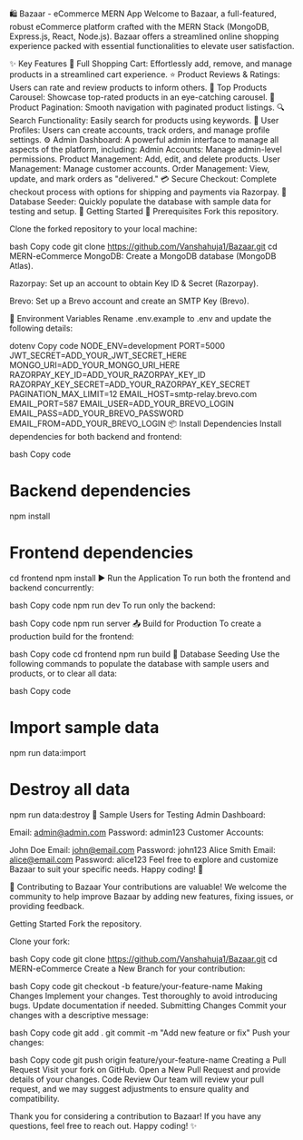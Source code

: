 🛍️ Bazaar - eCommerce MERN App
Welcome to Bazaar, a full-featured, robust eCommerce platform crafted with the MERN Stack (MongoDB, Express.js, React, Node.js). Bazaar offers a streamlined online shopping experience packed with essential functionalities to elevate user satisfaction.

✨ Key Features
🛒 Full Shopping Cart: Effortlessly add, remove, and manage products in a streamlined cart experience.
⭐ Product Reviews & Ratings: Users can rate and review products to inform others.
🎠 Top Products Carousel: Showcase top-rated products in an eye-catching carousel.
📄 Product Pagination: Smooth navigation with paginated product listings.
🔍 Search Functionality: Easily search for products using keywords.
👤 User Profiles: Users can create accounts, track orders, and manage profile settings.
⚙️ Admin Dashboard: A powerful admin interface to manage all aspects of the platform, including:
Admin Accounts: Manage admin-level permissions.
Product Management: Add, edit, and delete products.
User Management: Manage customer accounts.
Order Management: View, update, and mark orders as "delivered."
💳 Secure Checkout: Complete checkout process with options for shipping and payments via Razorpay.
🚀 Database Seeder: Quickly populate the database with sample data for testing and setup.
🚀 Getting Started
📌 Prerequisites
Fork this repository.

Clone the forked repository to your local machine:

bash
Copy code
git clone https://github.com/Vanshahuja1/Bazaar.git
cd MERN-eCommerce
MongoDB: Create a MongoDB database (MongoDB Atlas).

Razorpay: Set up an account to obtain Key ID & Secret (Razorpay).

Brevo: Set up a Brevo account and create an SMTP Key (Brevo).

🔑 Environment Variables
Rename .env.example to .env and update the following details:

dotenv
Copy code
NODE_ENV=development
PORT=5000
JWT_SECRET=ADD_YOUR_JWT_SECRET_HERE
MONGO_URI=ADD_YOUR_MONGO_URI_HERE
RAZORPAY_KEY_ID=ADD_YOUR_RAZORPAY_KEY_ID
RAZORPAY_KEY_SECRET=ADD_YOUR_RAZORPAY_KEY_SECRET
PAGINATION_MAX_LIMIT=12
EMAIL_HOST=smtp-relay.brevo.com
EMAIL_PORT=587
EMAIL_USER=ADD_YOUR_BREVO_LOGIN
EMAIL_PASS=ADD_YOUR_BREVO_PASSWORD
EMAIL_FROM=ADD_YOUR_BREVO_LOGIN
📦 Install Dependencies
Install dependencies for both backend and frontend:

bash
Copy code
# Backend dependencies
npm install

# Frontend dependencies
cd frontend
npm install
▶️ Run the Application
To run both the frontend and backend concurrently:

bash
Copy code
npm run dev
To run only the backend:

bash
Copy code
npm run server
📤 Build for Production
To create a production build for the frontend:

bash
Copy code
cd frontend
npm run build
🔄 Database Seeding
Use the following commands to populate the database with sample users and products, or to clear all data:

bash
Copy code
# Import sample data
npm run data:import

# Destroy all data
npm run data:destroy
👥 Sample Users for Testing
Admin Dashboard:

Email: admin@admin.com
Password: admin123
Customer Accounts:

John Doe
Email: john@email.com
Password: john123
Alice Smith
Email: alice@email.com
Password: alice123
Feel free to explore and customize Bazaar to suit your specific needs. Happy coding! 🎉

🤝 Contributing to Bazaar
Your contributions are valuable! We welcome the community to help improve Bazaar by adding new features, fixing issues, or providing feedback.

Getting Started
Fork the repository.

Clone your fork:

bash
Copy code
git clone https://github.com/Vanshahuja1/Bazaar.git
cd MERN-eCommerce
Create a New Branch for your contribution:

bash
Copy code
git checkout -b feature/your-feature-name
Making Changes
Implement your changes.
Test thoroughly to avoid introducing bugs.
Update documentation if needed.
Submitting Changes
Commit your changes with a descriptive message:

bash
Copy code
git add .
git commit -m "Add new feature or fix"
Push your changes:

bash
Copy code
git push origin feature/your-feature-name
Creating a Pull Request
Visit your fork on GitHub.
Open a New Pull Request and provide details of your changes.
Code Review
Our team will review your pull request, and we may suggest adjustments to ensure quality and compatibility.

Thank you for considering a contribution to Bazaar! If you have any questions, feel free to reach out. Happy coding! ✨